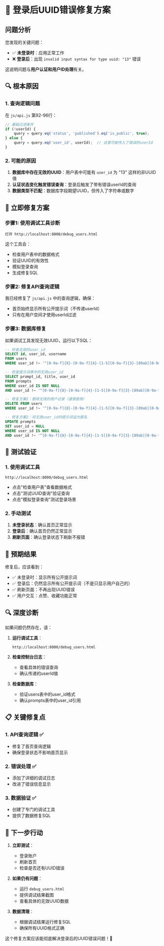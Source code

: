# 🎯 登录后UUID错误修复方案

## 问题分析

您发现的关键问题：
- ✅ **未登录时**：应用正常工作
- ❌ **登录后**：出现 `invalid input syntax for type uuid: "13"` 错误

这说明问题与**用户认证和用户ID处理**有关。

## 🔍 根本原因

### 1. 查询逻辑问题
在 `js/api.js` 第92-96行：
```javascript
// 基础过滤条件
if (!userId) {
    query = query.eq('status', 'published').eq('is_public', true);
} else {
    query = query.eq('user_id', userId);  // 这里可能传入了错误的userId
}
```

### 2. 可能的原因
1. **数据库中存在无效的UUID**：用户表中可能有 `user_id` 为 "13" 这样的非UUID值
2. **认证状态变化触发错误查询**：登录后触发了带有错误userId的查询
3. **数据类型不匹配**：数据库字段期望UUID，但传入了字符串或数字

## 🔧 立即修复方案

### 步骤1: 使用调试工具诊断
```
打开 http://localhost:8000/debug_users.html
```
这个工具会：
- 检查用户表中的数据格式
- 验证UUID的有效性
- 模拟登录查询
- 生成修复SQL

### 步骤2: 修复API查询逻辑
我已经修复了 `js/api.js` 中的查询逻辑，确保：
- 首页始终显示所有公开提示词（不传递userId）
- 只有在用户空间才使用userId过滤

### 步骤3: 数据库修复
如果调试工具发现无效UUID，运行以下SQL：

```sql
-- 检查无效的user_id
SELECT id, user_id, username 
FROM users 
WHERE user_id !~ '^[0-9a-f]{8}-[0-9a-f]{4}-[1-5][0-9a-f]{3}-[89ab][0-9a-f]{3}-[0-9a-f]{12}$';

-- 检查提示词表中的无效user_id
SELECT prompt_id, title, user_id 
FROM prompts 
WHERE user_id IS NOT NULL 
AND user_id !~ '^[0-9a-f]{8}-[0-9a-f]{4}-[1-5][0-9a-f]{3}-[89ab][0-9a-f]{3}-[0-9a-f]{12}$';

-- 修复方案1：删除无效的用户记录（谨慎使用）
DELETE FROM users 
WHERE user_id !~ '^[0-9a-f]{8}-[0-9a-f]{4}-[1-5][0-9a-f]{3}-[89ab][0-9a-f]{3}-[0-9a-f]{12}$';

-- 修复方案2：将无效user_id的提示词设为匿名
UPDATE prompts 
SET user_id = NULL 
WHERE user_id IS NOT NULL 
AND user_id !~ '^[0-9a-f]{8}-[0-9a-f]{4}-[1-5][0-9a-f]{3}-[89ab][0-9a-f]{3}-[0-9a-f]{12}$';
```

## 🧪 测试验证

### 1. 使用调试工具
```
http://localhost:8000/debug_users.html
```
- 点击"检查用户表"查看数据格式
- 点击"测试UUID查询"验证查询
- 点击"模拟登录查询"测试登录场景

### 2. 手动测试
1. **未登录状态**：确认首页正常显示
2. **登录后**：确认首页仍然正常显示
3. **刷新页面**：确认登录状态下刷新不报错

## 🎯 预期结果

修复后，应该看到：
- ✅ 未登录时：显示所有公开提示词
- ✅ 登录后：仍然显示所有公开提示词（不是只显示用户自己的）
- ✅ 刷新页面：不再出现UUID错误
- ✅ 用户交互：点赞、收藏功能正常

## 🔍 深度诊断

如果问题仍然存在，请：

1. **运行调试工具**：
   ```
   http://localhost:8000/debug_users.html
   ```

2. **检查控制台日志**：
   - 查看具体的错误查询
   - 确认传递的userId值

3. **检查数据库**：
   - 验证users表中的user_id格式
   - 确认prompts表中的user_id引用

## 📋 关键修复点

### 1. API查询逻辑 ✅
- 修复了首页查询逻辑
- 确保登录状态不影响首页显示

### 2. 错误处理 ✅
- 添加了详细的调试日志
- 改进了错误信息显示

### 3. 数据验证 ✅
- 创建了专门的调试工具
- 提供了数据修复SQL

## 🚀 下一步行动

1. **立即测试**：
   - 登录账户
   - 刷新首页
   - 检查是否还有UUID错误

2. **如果仍有问题**：
   - 运行 `debug_users.html`
   - 提供调试结果截图
   - 查看具体的无效UUID数据

3. **数据清理**：
   - 根据调试结果运行修复SQL
   - 确保所有UUID格式正确

这个修复方案应该能彻底解决登录后的UUID错误问题！🎉
